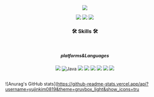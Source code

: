 <div align=center>
<img src="https://capsule-render.vercel.app/api?type=waving&color=auto&height=300&section=header&text=kim%20ujin&fontSize=90&fontColor=FFFFFF" />
</div>

<div align=center>

  ![](https://github-profile-summary-cards.vercel.app/api/cards/profile-details?username=yujinkim0819&theme=solarized)
  ![](https://github-profile-summary-cards.vercel.app/api/cards/stats?username=yujinkim0819&theme=solarized)
  ![](https://github-profile-summary-cards.vercel.app/api/cards/most-commit-language?username=yujinkim0819&theme=solarized)  
</div>

<h3 align="center">
  <b>🛠 Skills 🛠</b>
</h3>
<br/>
<h5 align="center">
  platforms&Languages
</h5>
<p align="center">
  <img src="https://img.shields.io/badge/HTML5-E34F26?style=flat-square&logo=HTML5&logoColor=white"/> 
  <img alt="Java" src="https://img.shields.io/badge/java-%23ED8B00.svg?&style=flat-square&logo=java&logoColor=white"/>
  <img src="https://img.shields.io/badge/JavaScript-F7DF1E?style=flat-square&logo=JavaScript&logoColor=white"/>
  <img src="https://img.shields.io/badge/Android-3DDC84?style=flat-square&logo=Android&logoColor=white"/>
  <img src="https://img.shields.io/badge/CSS3-1572B6?style=flat-square&logo=CSS3&logoColor=white"/>
  <img src="https://img.shields.io/badge/c++-00599C?style=flat-square&logo=c%2B%2B&logoColor=white"/>
  <img src="https://img.shields.io/badge/MySQL-4479A1?style=flat-square&logo=MySQL&logoColor=white"/>
  <img src="https://img.shields.io/badge/Spring-CCEEFF?style=flat-square&logo=Android&logoColor=white"/>
<br/>
<br/>
  
![Anurag's GitHub stats](https://github-readme-stats.vercel.app/api?username=yujinkim0819&theme=gruvbox_light&show_icons=tru
